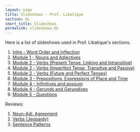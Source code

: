 ```yaml
---
layout: page
title: Slideshows - Prof. Libatique
section: DL
short_title: Slideshows
permalink: slideshows-DL
---
```


Here is a list of slideshows used in Prof. Libatique's sections.

1. [Intro - Word Order and Inflection](https://docs.google.com/presentation/d/1VQkjCCkiuoqkL7gb7aS-CRrexJFdRrML7AyoxXZXVlE/edit?usp=sharing)
2. [Module 1 - Nouns and Adjectives](https://docs.google.com/presentation/d/1i6lD7ucfvu0cwp-W9F3Miv7j16SBv6M9xfk1EezfsqM/edit?usp=sharing)
3. [Module 2 - Verbs (Present Tense, Linking and Intransitive)](https://docs.google.com/presentation/d/1BQaO_nv-8trbLUXZPfxVzKkANMrHtU2zMzNteGSGxmI/edit?usp=sharing)
4. [Module 2 - Verbs (Imperfect Tense, Transitive and Passive)](https://docs.google.com/presentation/d/13i5SkMCLDS___KaGJxfzVkWkJI1NMHJALit0HvjiKx8/edit?usp=sharing)
5. [Module 2 - Verbs (Future and Perfect Tenses)](https://docs.google.com/presentation/d/1nueTg3gk_S3ct_anbjRCzksZzp5gaxJSWr7qgSkKMNA/edit?usp=sharing)
6. [Module 3 - Prepositions, Expressions of Place and Time](https://docs.google.com/presentation/d/1JR-iP8sTG-xoI99MQLozALBsox0ySMpYxFmbeVfdtY8/edit?usp=sharing)
7. [Module 4 - Infinitives and *possum*](https://docs.google.com/presentation/d/1zcfbtPHKpewu5cAtvy6dcw-9cQK7xnr2l1FEpXqWLpM/edit?usp=sharing)
8. [Module 4 - Gerunds and Gerundives](https://docs.google.com/presentation/d/1O0RUelFl7l0o7CeLWy3-zAY4gZ9iHJC03mZamMKD37w/edit?usp=sharing)
9. [Module 5 - Questions](https://docs.google.com/presentation/d/1R6UFWCQASiNqhRxQMCTMzIeXA_hNWuraLPp8ckBRXUI/edit?usp=sharing)

Reviews:
1. [Noun-Adj. Agreement](https://docs.google.com/presentation/d/1EkCLQJZY03byyxmrzuXVWRN9zE281z98HIlLdOn96s8/edit?usp=sharing)
2. [Verbs (Jeopardy)](https://jeopardylabs.com/play/verb-review-latn-101-fall-2019)
3. [Sentence Patterns](https://docs.google.com/presentation/d/1mOau19BxI9SLKNxffFgz0TsXI00XwdYfEyvE9sP6WiI/edit?usp=sharing)
